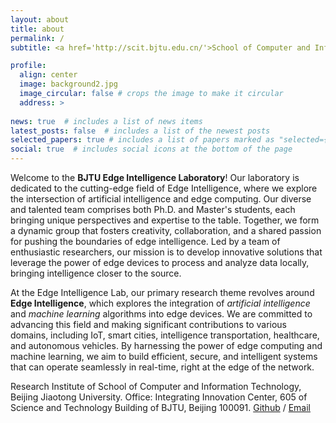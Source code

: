 ```yaml
---
layout: about
title: about
permalink: /
subtitle: <a href='http://scit.bjtu.edu.cn/'>School of Computer and Information Technology</a> <a href='https://www.bjtu.edu.cn/'>Beijing Jiaotong University(BJTU)</a>

profile:
  align: center
  image: background2.jpg
  image_circular: false # crops the image to make it circular
  address: >
  
news: true  # includes a list of news items
latest_posts: false  # includes a list of the newest posts
selected_papers: true # includes a list of papers marked as "selected={true}"
social: true  # includes social icons at the bottom of the page
---
```


Welcome to the **BJTU Edge Intelligence Laboratory**! Our laboratory is dedicated to the cutting-edge field of Edge Intelligence, where we explore the intersection of artificial intelligence and edge computing. Our diverse and talented team comprises both Ph.D. and Master's students, each bringing unique perspectives and expertise to the table. Together, we form a dynamic group that fosters creativity, collaboration, and a shared passion for pushing the boundaries of edge intelligence. Led by a team of enthusiastic researchers, our mission is to develop innovative solutions that leverage the power of edge devices to process and analyze data locally, bringing intelligence closer to the source. 

At the Edge Intelligence Lab, our primary research theme revolves around **Edge Intelligence**, which explores the integration of *artificial intelligence* and *machine learning* algorithms into edge devices. We are committed to advancing this field and making significant contributions to various domains, including IoT, smart cities, intelligence transportation, healthcare, and autonomous vehicles. By harnessing the power of edge computing and machine learning, we aim to build efficient, secure, and intelligent systems that can operate seamlessly in real-time, right at the edge of the network.

Research Institute of School of Computer and Information Technology, Beijing Jiaotong University.
Office: Integrating Innovation Center, 605 of Science and Technology Building of BJTU, Beijing 100091.
[Github](https://github.com/bjtuedgeintell) / [Email](bjtuedgeintell@163.com) 
